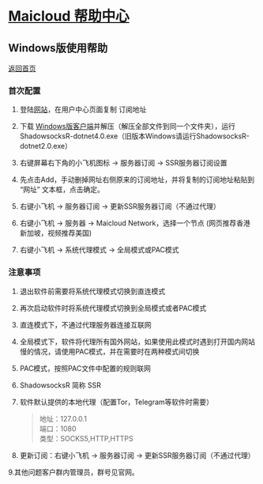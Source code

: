 # [Maicloud 帮助中心](/README.md)

## Windows版使用帮助
[返回首页](/README.md)

### 首次配置
1. 登陆[网站](http://www.maicloud.xyz/)，在用户中心页面复制 订阅地址

2. 下载 [Windows版客户端](http://static.maicloud.xyz/download/ssr.zip)并解压（解压全部文件到同一个文件夹），运行ShadowsocksR-dotnet4.0.exe（旧版本Windows请运行ShadowsocksR-dotnet2.0.exe）

3. 右键屏幕右下角的小飞机图标 → 服务器订阅 → SSR服务器订阅设置

4. 先点击Add，手动删掉网址右侧原来的订阅地址，并将复制的订阅地址粘贴到 “网址” 文本框，点击确定。

5. 右键小飞机 → 服务器订阅 → 更新SSR服务器订阅（不通过代理）

6. 右键小飞机 → 服务器 → Maicloud Network，选择一个节点 (网页推荐香港 新加坡，视频推荐美国)

7. 右键小飞机 → 系统代理模式 → 全局模式或PAC模式

### 注意事项

1. 退出软件前需要将系统代理模式切换到直连模式

2. 再次启动软件时将系统代理模式切换到全局模式或者PAC模式

3. 直连模式下，不通过代理服务器连接互联网

4. 全局模式下，软件将代理所有国外网站，如果使用此模式时遇到打开国内网站慢的情况，请使用PAC模式，并在需要时在两种模式间切换

5. PAC模式，按照PAC文件中配置的规则联网

6. ShadowsocksR 简称 SSR

7. 软件默认提供的本地代理（配置Tor，Telegram等软件时需要）
    > 地址：127.0.0.1  
    > 端口：1080  
    > 类型：SOCKS5,HTTP,HTTPS  
8. 更新订阅：右键小飞机 → 服务器订阅 → 更新SSR服务器订阅（不通过代理） 

9.其他问题客户群内管理员，群号见官网。
